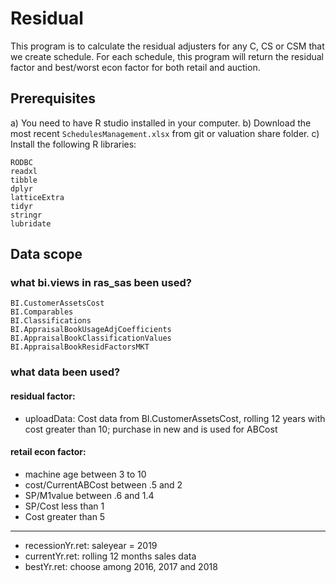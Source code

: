 # Residual
This program is to calculate the residual adjusters for any C, CS or CSM that we create schedule. For each schedule, this program will return the residual factor and best/worst econ factor for both retail and auction.

## Prerequisites
a)  You need to have R studio installed in your computer. 
b)  Download the most recent `SchedulesManagement.xlsx` from git or valuation share folder.
c)  Install the following R libraries:
```
RODBC
readxl
tibble
dplyr
latticeExtra
tidyr
stringr
lubridate
```
## Data scope
### what bi.views in ras_sas been used?
```
BI.CustomerAssetsCost
BI.Comparables
BI.Classifications
BI.AppraisalBookUsageAdjCoefficients
BI.AppraisalBookClassificationValues
BI.AppraisalBookResidFactorsMKT
```
### what data been used?
#### residual factor:
- uploadData: Cost data from BI.CustomerAssetsCost, rolling 12 years with cost greater than 10; purchase in new and is used for ABCost

#### retail econ factor:
- machine age between 3 to 10 
- cost/CurrentABCost between .5 and 2
- SP/M1value between .6 and 1.4
- SP/Cost less than 1
- Cost greater than 5
--------------------------------------
- recessionYr.ret: saleyear = 2019
- currentYr.ret: rolling 12 months sales data
- bestYr.ret: choose among 2016, 2017 and 2018 



